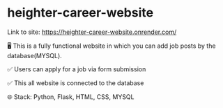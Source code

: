 # heighter-career-website

Link to site: https://heighter-career-website.onrender.com/

🖥️ This is a fully functional website in which you can add job posts by the database(MYSQL). 

✅ Users can apply for a job via form submission 

✅ This all website is connected to the database

🌐 Stack: Python, Flask, HTML, CSS, MYSQL
